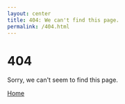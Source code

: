 ```yaml
---
layout: center
title: 404: We can't find this page.
permalink: /404.html
---
```


# 404

Sorry, we can't seem to find this page.

<div class="mt3">
  <a href="{{site.url}}{{site.baseurl}}" class="button button-blue button-big">Home</a>
</div>

